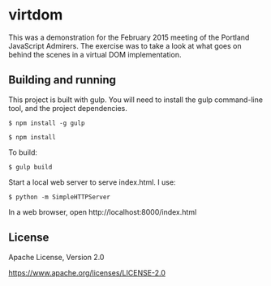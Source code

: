 virtdom
=======

This was a demonstration for the February 2015 meeting of the Portland
JavaScript Admirers.  The exercise was to take a look at what goes on behind the
scenes in a virtual DOM implementation.


Building and running
--------------------

This project is built with gulp.  You will need to install the gulp command-line
tool, and the project dependencies.

    $ npm install -g gulp
	
	$ npm install

To build:

	$ gulp build

Start a local web server to serve index.html.  I use:

    $ python -m SimpleHTTPServer

In a web browser, open http://localhost:8000/index.html


License
-------

Apache License, Version 2.0

https://www.apache.org/licenses/LICENSE-2.0
